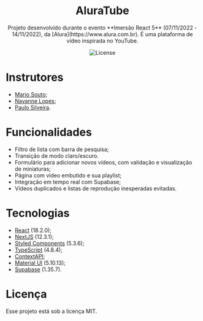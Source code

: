 
<h1 align="center"> AluraTube </h1>

<p align="center">
Projeto desenvolvido durante o evento **Imersão React 5** (07/11/2022 - 14/11/2022), da [Alura](https://www.alura.com.br).
É uma plataforma de vídeo inspirada no YouTube.
</p>

<p align="center">
  <img alt="License" src="https://img.shields.io/static/v1?label=license&message=MIT&color=49AA26&labelColor=000000">
</p>

# Instrutores

- [Mario Souto](https://github.com/omariosouto);
- [Nayanne Lopes](https://github.com/NayanneBatista);
- [Paulo Silveira](https://github.com/peas).

# Funcionalidades

- Filtro de lista com barra de pesquisa;
- Transição de modo claro/escuro.
- Formulário para adicionar novos vídeos, com validação e visualização de miniaturas;
- Página com vídeo embutido e sua playlist;
- Integração em tempo real com Supabase;
- Vídeos duplicados e listas de reprodução inesperadas evitadas.

# Tecnologias

- [React](https://reactjs.org/) (18.2.0);
- [NextJS](https://nextjs.org/) (12.3.1);
- [Styled Components](https://styled-components.com/) (5.3.6);
- [TypeScript](https://www.typescriptlang.org/) (4.8.4);
- [ContextAPI](https://reactjs.org/docs/context.html);
- [Material UI](https://mui.com/) (5.10.13);
- [Supabase](https://supabase.com/) (1.35.7).

# Licença

Esse projeto está sob a licença MIT.
